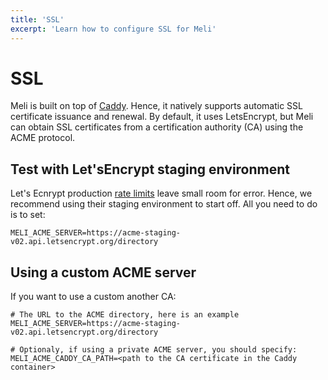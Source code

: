 ```yaml
---
title: 'SSL'
excerpt: 'Learn how to configure SSL for Meli'
---
```


# SSL

Meli is built on top of [Caddy](https://caddyserver.com/). Hence, it natively supports automatic SSL certificate issuance and renewal. By default, it uses LetsEncrypt, but Meli can obtain SSL certificates from a certification authority (CA) using the ACME protocol.

## Test with Let'sEncrypt staging environment

Let's Ecnrypt production [rate limits](https://letsencrypt.org/docs/rate-limits/) leave small room for error. Hence, we recommend using their staging environment to start off. All you need to do is to set:

<div class="code-group">

```dotenv
MELI_ACME_SERVER=https://acme-staging-v02.api.letsencrypt.org/directory
```

</div>

## Using a custom ACME server

If you want to use a custom another CA:

<div class="code-group">

```dotenv
# The URL to the ACME directory, here is an example 
MELI_ACME_SERVER=https://acme-staging-v02.api.letsencrypt.org/directory

# Optionaly, if using a private ACME server, you should specify:
MELI_ACME_CADDY_CA_PATH=<path to the CA certificate in the Caddy container>
```

</div>
